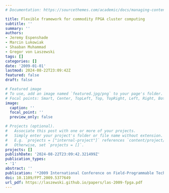 ```yaml
---
# Documentation: https://sourcethemes.com/academic/docs/managing-content/

title: Flexible framework for commodity FPGA cluster computing
subtitle: ''
summary: ''
authors:
- Jeremy Espenshade
- Marcin Lukowiak
- Shaaban Muhammad
- Gregor von Laszewski
tags: []
categories: []
date: '2009-01-01'
lastmod: 2024-08-22T23:09:42Z
featured: false
draft: false

# Featured image
# To use, add an image named `featured.jpg/png` to your page's folder.
# Focal points: Smart, Center, TopLeft, Top, TopRight, Left, Right, BottomLeft, Bottom, BottomRight.
image:
  caption: ''
  focal_point: ''
  preview_only: false

# Projects (optional).
#   Associate this post with one or more of your projects.
#   Simply enter your project's folder or file name without extension.
#   E.g. `projects = ["internal-project"]` references `content/project/deep-learning/index.md`.
#   Otherwise, set `projects = []`.
projects: []
publishDate: '2024-08-22T23:09:42.321499Z'
publication_types:
- '1'
abstract: ''
publication: '*2009 International Conference on Field-Programmable Technology*'
doi: 10.1109/FPT.2009.5377649
url_pdf: https://laszewski.github.io/papers/las-2009-fpga.pdf
---
```

